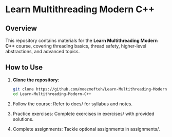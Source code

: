 # Learn Multithreading Modern C++

## Overview

This repository contains materials for the **Learn Multithreading Modern C++** course, covering threading basics, thread safety, higher-level abstractions, and advanced topics.

## How to Use

1. **Clone the repository**:
   ```bash
   git clone https://github.com/moezmefteh/Learn-Multithreading-Modern-C++.git
   cd Learn-Multithreading-Modern-C++

2. Follow the course: Refer to docs/ for syllabus and notes.

3. Practice exercises: Complete exercises in exercises/ with provided solutions.

4. Complete assignments: Tackle optional assignments in assignments/.
